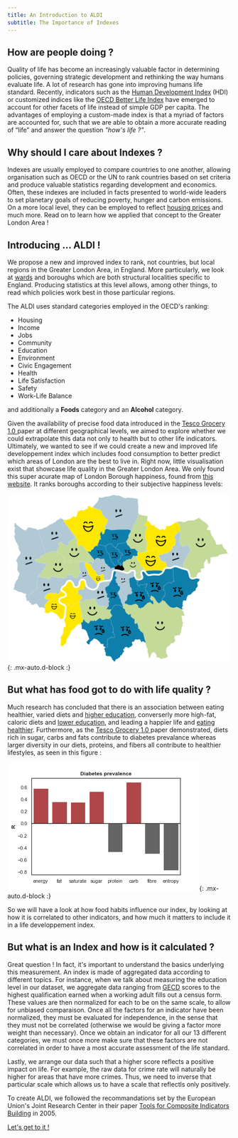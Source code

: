```yaml
---
title: An Introduction to ALDI 
subtitle: The Importance of Indexes 
---
```


## How are people doing ? 

Quality of life has become an increasingly valuable factor in determining policies, governing strategic development and rethinking the way humans evaluate life. A lot of research has gone into improving humans life standard. Recently, indicators such as the [Human Development Index](http://hdr.undp.org/en/content/human-development-index-hdi) (HDI) or customized indices like the [OECD Better Life Index](http://www.oecdbetterlifeindex.org/#/11111111111) have emerged to account for other facets of life instead of simple GDP per capita. The advantages of employing a custom-made index is that a myriad of factors are accounted for, such that we are able to obtain a more accurate reading of “life” and answer the question _"how's life ?"_.

## Why should I care about Indexes ?

Indexes are usually employed to compare countries to one another, allowing organisation such as OECD or the UN to rank countries based on set criteria and produce valuable statistics regarding development and economics. Often, these indexes are included in facts presented to world-wide leaders to set planetary goals of reducing poverty, hunger and carbon emissions. On a more local level, they can be employed to reflect [housing prices](https://www.homesandproperty.co.uk/property-news/the-best-place-to-live-in-london-revealed-in-new-report-into-the-uks-wellbeing-a124381.html) and much more. Read on to learn how we applied that concept to the Greater London Area !

## Introducing ... ALDI !

We propose a new and improved index to rank, not countries, but local regions in the Greater London Area, in England. More particularly, we look at [wards](https://en.wikipedia.org/wiki/Wards_and_electoral_divisions_of_the_United_Kingdom) and boroughs which are both structural localities specific to England. Producing statistics at this level allows, among other things, to read which policies work best in those particular regions.  

The ALDI uses standard categories employed in the OECD's ranking:

  * Housing
  * Income
  * Jobs
  * Community
  * Education
  * Environment
  * Civic Engagement
  * Health
  * Life Satisfaction
  * Safety
  * Work-Life Balance

and additionally a **Foods** category and an **Alcohol** category. 

Given the availability of precise food data introduced in the [Tesco Grocery 1.0 ](https://www.nature.com/articles/s41597-020-0397-7) paper at different geographical levels, we aimed to explore whether we could extrapolate this data not only to health but to other life indicators. Ultimately, we wanted to see if we could create a new and improved life developpement index which includes food consumption to better predict which areas of London are the best to live in. Right now, little visualisation exist that showcase life quality in the Greater London Area. We only found this super acurate map of London Borough happiness, found from [this website](https://www.timeout.com/london/blog/this-map-shows-londons-happiest-and-saddest-boroughs-100516). It ranks boroughs according to their subjective happiness levels:

![alt_text](./assets/img/super_accurate_validation_data.jpg){: .mx-auto.d-block :}

## But what has food got to do with life quality ?

Much research has concluded that there is an association between eating healthier, varied diets and [higher education](https://www.cambridge.org/core/journals/public-health-nutrition/article/relationship-between-education-and-food-consumption-in-the-1995-australian-national-nutrition-survey/8464FAE847878D59E8D2DD2D06ABB123), converserly more high-fat, caloric diets and [lower education](https://www.sciencedaily.com/releases/2013/11/131106202251.htm), and leading a happier life and [eating healthier](https://link.springer.com/article/10.1007/s11482-019-09748-7#:~:text=Both%20studies%20found%20positive%20correlations,level%20was%20not%20investigated%20longitudinally). Furthermore, as the [Tesco Grocery 1.0 ](https://www.nature.com/articles/s41597-020-0397-7) paper demonstrated, diets rich in sugar, carbs and fats contribute to diabetes prevalance whereas larger diversity in our diets, proteins, and fibers all contribute to healthier lifestyles, as seen in this figure : 

![diab_prev](./assets/img/diabetes_prev.png){: .mx-auto.d-block :}

So we will have a look at how food habits influence our index, by looking at how it is correlated to other indicators, and how much it matters to include it in a life developpement index.

## But what is an Index and how is it calculated ?

Great question ! In fact, it's important to understand the basics underlying this measurement. An index is made of aggregated data according to different topics. For instance, when we talk about measuring the education level in our dataset, we aggregate data ranging from [GECD](https://en.wikipedia.org/wiki/General_Certificate_of_Secondary_Education) scores to the highest qualification earned when a working adult fills out a census form. These values are then normalized for each to be on the same scale, to allow for unbiased comparaison. Once all the factors for an indicator have been normalized, they must be evaluated for independence, in the sense that they must not be correlated (otherwise we would be giving a factor more weight than necessary). Once we obtain an indicator for all our 13 different categories, we must once more make sure that these factors are not correlated in order to have a most accurate assessment of the life standard. 

Lastly, we arrange our data such that a higher score reflects a positive impact on life. For example, the raw data for crime rate will naturally be higher for areas that have more crimes. Thus, we need to inverse that particular scale which allows us to have a scale that reflectls only positively.  

To create ALDI, we followed the recommandations set by the European Union's Joint Research Center in their paper [Tools for Composite Indicators Building](https://publications.jrc.ec.europa.eu/repository/bitstream/JRC31473/EUR%2021682%20EN.pdf?fbclid=IwAR1fziDRyxp6F9B6RAk6wT7pvjBuxs3zV56L-GwR2XYZyczYuDKSd9jy990) in 2005. 

[Let's get to it !](https://charlyneburki.github.io/The-ALDI/aldi/) 




